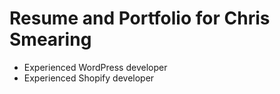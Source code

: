 # Resume and Portfolio for Chris Smearing
- Experienced WordPress developer
- Experienced Shopify developer
